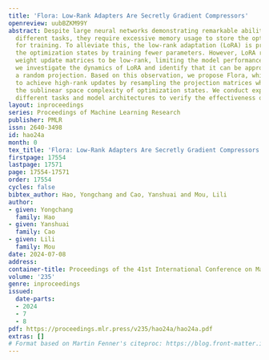 ```yaml
---
title: 'Flora: Low-Rank Adapters Are Secretly Gradient Compressors'
openreview: uubBZKM99Y
abstract: Despite large neural networks demonstrating remarkable abilities to complete
  different tasks, they require excessive memory usage to store the optimization states
  for training. To alleviate this, the low-rank adaptation (LoRA) is proposed to reduce
  the optimization states by training fewer parameters. However, LoRA restricts overall
  weight update matrices to be low-rank, limiting the model performance. In this work,
  we investigate the dynamics of LoRA and identify that it can be approximated by
  a random projection. Based on this observation, we propose Flora, which is able
  to achieve high-rank updates by resampling the projection matrices while enjoying
  the sublinear space complexity of optimization states. We conduct experiments across
  different tasks and model architectures to verify the effectiveness of our approach.
layout: inproceedings
series: Proceedings of Machine Learning Research
publisher: PMLR
issn: 2640-3498
id: hao24a
month: 0
tex_title: 'Flora: Low-Rank Adapters Are Secretly Gradient Compressors'
firstpage: 17554
lastpage: 17571
page: 17554-17571
order: 17554
cycles: false
bibtex_author: Hao, Yongchang and Cao, Yanshuai and Mou, Lili
author:
- given: Yongchang
  family: Hao
- given: Yanshuai
  family: Cao
- given: Lili
  family: Mou
date: 2024-07-08
address:
container-title: Proceedings of the 41st International Conference on Machine Learning
volume: '235'
genre: inproceedings
issued:
  date-parts:
  - 2024
  - 7
  - 8
pdf: https://proceedings.mlr.press/v235/hao24a/hao24a.pdf
extras: []
# Format based on Martin Fenner's citeproc: https://blog.front-matter.io/posts/citeproc-yaml-for-bibliographies/
---
```

